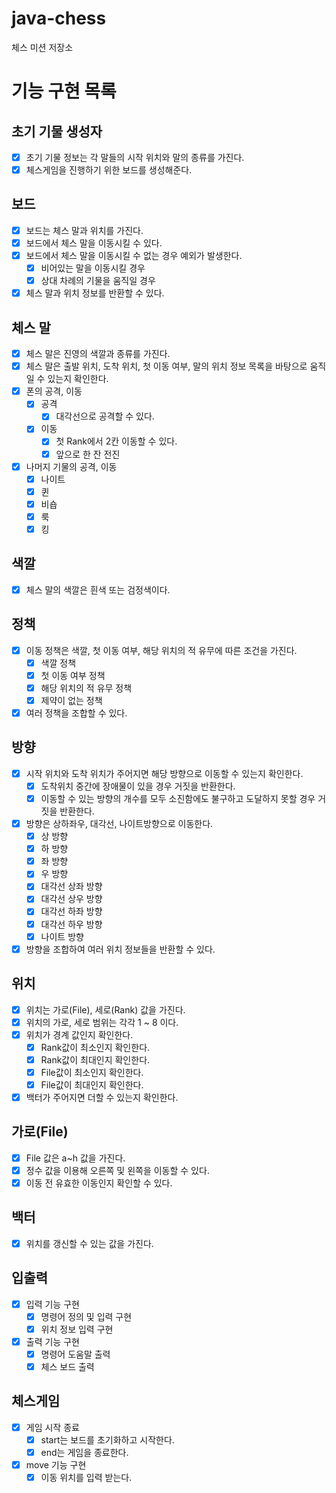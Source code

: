# java-chess

체스 미션 저장소

# 기능 구현 목록

## 초기 기물 생성자

- [x] 초기 기물 정보는 각 말들의 시작 위치와 말의 종류를 가진다.
- [x] 체스게임을 진행하기 위한 보드를 생성해준다.

## 보드

- [x] 보드는 체스 말과 위치를 가진다.
- [x] 보드에서 체스 말을 이동시킬 수 있다.
- [x] 보드에서 체스 말을 이동시킬 수 없는 경우 예외가 발생한다.
    - [x] 비어있는 말을 이동시킬 경우
    - [x] 상대 차례의 기물을 움직일 경우
- [x] 체스 말과 위치 정보를 반환할 수 있다.

## 체스 말

- [x] 체스 말은 진영의 색깔과 종류를 가진다.
- [x] 체스 말은 출발 위치, 도착 위치, 첫 이동 여부, 말의 위치 정보 목록을 바탕으로 움직일 수 있는지 확인한다.
- [x] 폰의 공격, 이동
    - [x] 공격
        - [x] 대각선으로 공격할 수 있다.
    - [x] 이동
        - [x] 첫 Rank에서 2칸 이동할 수 있다.
        - [x] 앞으로 한 잔 전진
- [x] 나머지 기물의 공격, 이동
    - [x] 나이트
    - [x] 퀸
    - [x] 비숍
    - [x] 룩
    - [x] 킹

## 색깔

- [x] 체스 말의 색깔은 흰색 또는 검정색이다.

## 정책

- [x] 이동 정책은 색깔, 첫 이동 여부, 해당 위치의 적 유무에 따른 조건을 가진다.
    - [x] 색깔 정책
    - [x] 첫 이동 여부 정책
    - [x] 해당 위치의 적 유무 정책
    - [x] 제약이 없는 정책
- [x] 여러 정책을 조합할 수 있다.

## 방향

- [x] 시작 위치와 도착 위치가 주어지면 해당 방향으로 이동할 수 있는지 확인한다.
    - [x] 도착위치 중간에 장애물이 있을 경우 거짓을 반환한다.
    - [x] 이동할 수 있는 방향의 개수를 모두 소진함에도 불구하고 도달하지 못할 경우 거짓을 반환한다.
- [x] 방향은 상하좌우, 대각선, 나이트방향으로 이동한다.
    - [x] 상 방향
    - [x] 하 방향
    - [x] 좌 방향
    - [x] 우 방향
    - [x] 대각선 상좌 방향
    - [x] 대각선 상우 방향
    - [x] 대각선 하좌 방향
    - [x] 대각선 하우 방향
    - [x] 나이트 방향
- [x] 방향을 조합하여 여러 위치 정보들을 반환할 수 있다.

## 위치

- [x] 위치는 가로(File), 세로(Rank) 값을 가진다.
- [x] 위치의 가로, 세로 범위는 각각 1 ~ 8 이다.
- [x] 위치가 경계 값인지 확인한다.
    - [x] Rank값이 최소인지 확인한다.
    - [x] Rank값이 최대인지 확인한다.
    - [x] File값이 최소인지 확인한다.
    - [x] File값이 최대인지 확인한다.
- [x] 백터가 주어지면 더할 수 있는지 확인한다.

## 가로(File)

- [x] File 값은 a~h 값을 가진다.
- [x] 정수 값을 이용해 오른쪽 및 왼쪽을 이동할 수 있다.
- [x] 이동 전 유효한 이동인지 확인할 수 있다.

## 백터

- [x] 위치를 갱신할 수 있는 값을 가진다.

## 입출력

- [x] 입력 기능 구현
    - [x] 명령어 정의 및 입력 구현
    - [x] 위치 정보 입력 구현

- [x] 출력 기능 구현
    - [x] 명령어 도움말 출력
    - [x] 체스 보드 출력

## 체스게임

- [x] 게임 시작 종료
    - [x] start는 보드를 초기화하고 시작한다.
    - [x] end는 게임을 종료한다.
- [x] move 기능 구현
    - [x] 이동 위치를 입력 받는다.
